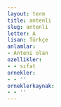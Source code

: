 ```yaml
---
layout: term
title: antenli
slug: antenli
letter: A
lisan: Türkçe
anlamlar:
- Anteni olan
ozellikler:
- - sıfat
ornekler:
- - ''
orneklerkaynak:
- - ''
---
```

